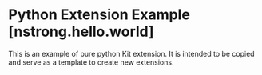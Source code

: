 # Python Extension Example [nstrong.hello.world]

This is an example of pure python Kit extension. It is intended to be copied and serve as a template to create new extensions.

